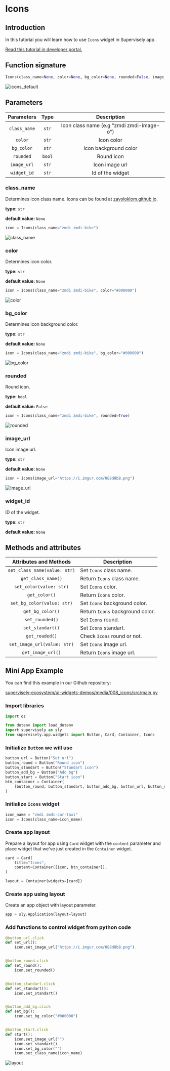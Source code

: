 # Icons

## Introduction

In this tutorial you will learn how to use `Icons` widget in Supervisely app.

[Read this tutorial in developer portal.](https://developer.supervisely.com/app-development/widgets/media/icons)

## Function signature

```python
Icons(class_name=None, color=None, bg_color=None, rounded=False, image_url=None, widget_id=None)
```

![icons_default](https://user-images.githubusercontent.com/120389559/225037687-cd58165f-6464-418f-9db6-229d8b113f4e.png)

## Parameters

|  Parameters  |  Type  |                Description                |
| :----------: | :----: | :---------------------------------------: |
| `class_name` | `str`  | Icon class name (e.g "zmdi zmdi-image-o") |
|   `color`    | `str`  |                Icon color                 |
|  `bg_color`  | `str`  |           Icon background color           |
|  `rounded`   | `bool` |                Round icon                 |
| `image_url`  | `str`  |              Icon image url               |
| `widget_id`  | `str`  |             Id of the widget              |

### class_name

Determines icon class name. Icons can be found at [zavoloklom.github.io](http://zavoloklom.github.io/material-design-iconic-font/icons.html).

**type:** `str`

**default value:** `None`

```python
icon = Icons(class_name="zmdi zmdi-bike")
```

![class_name](https://user-images.githubusercontent.com/120389559/225039036-991b1dd3-c348-4145-bf54-74f49187b183.png)

### color

Determines icon color.

**type:** `str`

**default value:** `None`

```python
icon = Icons(class_name="zmdi zmdi-bike", color="#000000")
```

![color](https://user-images.githubusercontent.com/120389559/225039748-2fdaa29e-11b0-4f72-a8b7-e2209a323e74.png)

### bg_color

Determines icon background color.

**type:** `str`

**default value:** `None`

```python
icon = Icons(class_name="zmdi zmdi-bike", bg_color="#000000")
```

![bg_color](https://user-images.githubusercontent.com/120389559/225040501-777765a3-43a7-4988-a87e-9ce6fa91a397.png)

### rounded

Round icon.

**type:** `bool`

**default value:** `False`

```python
icon = Icons(class_name="zmdi zmdi-bike", rounded=True)
```

![rounded](https://user-images.githubusercontent.com/120389559/225041354-aacce923-06df-4240-af25-9ee47588001f.png)

### image_url

Icon image url.

**type:** `str`

**default value:** `None`

```python
icon = Icons(image_url="https://i.imgur.com/0E8d8bB.png")
```

![image_url](https://user-images.githubusercontent.com/120389559/225041975-0c8ab153-93c6-4092-9c2a-b0271ae78893.png)

### widget_id

ID of the widget.

**type:** `str`

**default value:** `None`

## Methods and attributes

|    Attributes and Methods    | Description                      |
| :--------------------------: | -------------------------------- |
| `set_class_name(value: str)` | Set `Icons` class name.          |
|      `get_class_name()`      | Return `Icons` class name.       |
|   `set_color(value: str)`    | Set `Icons` color.               |
|        `get_color()`         | Return `Icons` color.            |
|  `set_bg_color(value: str)`  | Set `Icons` background color.    |
|       `get_bg_color()`       | Return `Icons` background color. |
|       `set_rounded()`        | Set `Icons` round.               |
|       `set_standart()`       | Set `Icons` standart.            |
|        `get_rouded()`        | Check `Icons` round or not.      |
| `set_image_url(value: str)`  | Set `Icons` image url.           |
|      `get_image_url()`       | Return `Icons` image url.        |

## Mini App Example

You can find this example in our Github repository:

[supervisely-ecosystem/ui-widgets-demos/media/008_icons/src/main.py](https://github.com/supervisely-ecosystem/ui-widgets-demos/blob/master/media/008_icons/src/main.py)

### Import libraries

```python
import os

from dotenv import load_dotenv
import supervisely as sly
from supervisely.app.widgets import Button, Card, Container, Icons
```

### Initialize `Button` we will use

```python
button_url = Button("Set url")
button_round = Button("Round icon")
button_standart = Button("Standart icon")
button_add_bg = Button("Add bg")
button_start = Button("Start icon")
btn_container = Container(
    [button_round, button_standart, button_add_bg, button_url, button_start], direction="horizontal"
)
```

### Initialize `Icons` widget

```python
icon_name = "zmdi zmdi-car-taxi"
icon = Icons(class_name=icon_name)
```

### Create app layout

Prepare a layout for app using `Card` widget with the `content` parameter and place widget that we've just created in the `Container` widget.

```python
card = Card(
    title="Icons",
    content=Container([icon, btn_container]),
)

layout = Container(widgets=[card])
```

### Create app using layout

Create an app object with layout parameter.

```python
app = sly.Application(layout=layout)
```

### Add functions to control widget from python code

```python
@button_url.click
def set_url():
    icon.set_image_url("https://i.imgur.com/0E8d8bB.png")


@button_round.click
def set_round():
    icon.set_rounded()


@button_standart.click
def set_standart():
    icon.set_standart()


@button_add_bg.click
def set_bg():
    icon.set_bg_color("#000000")


@button_start.click
def start():
    icon.set_image_url("")
    icon.set_standart()
    icon.set_bg_color("")
    icon.set_class_name(icon_name)
```

![layout](https://user-images.githubusercontent.com/120389559/225051826-93bb6e64-2cd8-4184-9fab-8441baec10af.gif)
